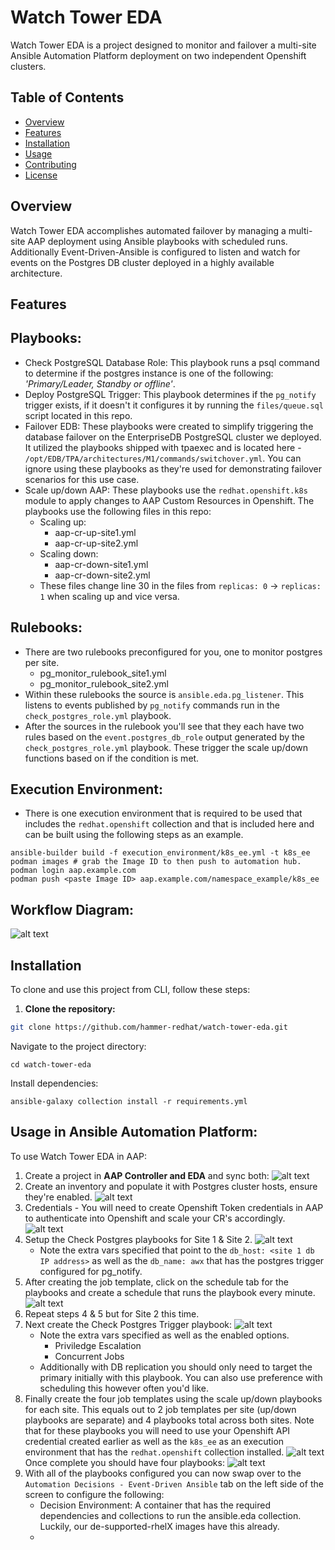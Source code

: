 # Watch Tower EDA

Watch Tower EDA is a project designed to monitor and failover a multi-site Ansible Automation Platform deployment on two independent Openshift clusters.

## Table of Contents

- [Overview](#overview)
- [Features](#features)
- [Installation](#installation)
- [Usage](#usage)
- [Contributing](#contributing)
- [License](#license)

## Overview

Watch Tower EDA accomplishes automated failover by managing a multi-site AAP deployment using Ansible playbooks with scheduled runs. Additionally Event-Driven-Ansible is configured to listen and watch for events on the Postgres DB cluster deployed in a highly available architecture. 

## Features   
## Playbooks:
- Check PostgreSQL Database Role: This playbook runs a psql command to determine if the postgres instance is one of the following: _'Primary/Leader, Standby or offline'_.
- Deploy PostgreSQL Trigger: This playbook determines if the `pg_notify` trigger exists, if it doesn't it configures it by running the `files/queue.sql` script located in this repo. 
- Failover EDB: These playbooks were created to simplify triggering the database failover on the EnterpriseDB PostgreSQL cluster we deployed. It utilized the playbooks shipped with tpaexec and is located here - `/opt/EDB/TPA/architectures/M1/commands/switchover.yml`. You can ignore using these playbooks as they're used for demonstrating failover scenarios for this use case.
-  Scale up/down AAP: These playbooks use the `redhat.openshift.k8s` module to apply changes to AAP Custom Resources in Openshift. The playbooks use the following files in this repo:  
    - Scaling up:   
        - aap-cr-up-site1.yml  
        - aap-cr-up-site2.yml
    - Scaling down: 
        - aap-cr-down-site1.yml
        - aap-cr-down-site2.yml
    - These files change line 30 in the files from `replicas: 0` -> `replicas: 1` when scaling up and vice versa.  

## Rulebooks:
- There are two rulebooks preconfigured for you, one to monitor postgres per site. 
    - pg_monitor_rulebook_site1.yml
    - pg_monitor_rulebook_site2.yml
- Within these rulebooks the source is `ansible.eda.pg_listener`. This listens to events published by `pg_notify` commands run in the `check_postgres_role.yml` playbook. 
- After the sources in the rulebook you'll see that they each have two rules based on the `event.postgres_db_role` output generated by the `check_postgres_role.yml` playbook. These trigger the scale up/down functions based on if the condition is met. 

## Execution Environment:
- There is one execution environment that is required to be used that includes the `redhat.openshift` collection and that is included here and can be built using the following steps as an example. 
```
ansible-builder build -f execution_environment/k8s_ee.yml -t k8s_ee
podman images # grab the Image ID to then push to automation hub.
podman login aap.example.com
podman push <paste Image ID> aap.example.com/namespace_example/k8s_ee
```
## Workflow Diagram: 
![alt text](<screenshots/image (16).png>)

## Installation

To clone and use this project from CLI, follow these steps:

1. **Clone the repository:**

```bash
git clone https://github.com/hammer-redhat/watch-tower-eda.git
```
Navigate to the project directory:
```
cd watch-tower-eda
```
Install dependencies:
```
ansible-galaxy collection install -r requirements.yml
```

## Usage in Ansible Automation Platform:
To use Watch Tower EDA in AAP:  

1. Create a project in **AAP Controller and EDA** and sync both:
![alt text](screenshots/image.png)
2. Create an inventory and populate it with Postgres cluster hosts, ensure they're enabled.
![alt text](screenshots/inventory.png)
3. Credentials - You will need to create Openshift Token credentials in AAP to authenticate into Openshift and scale your CR's accordingly.
![alt text](screenshots/credentials.png)
4. Setup the Check Postgres playbooks for Site 1 & Site 2. 
![alt text](screenshots/check_postgres.png)
    - Note the extra vars specified that point to the `db_host: <site 1 db IP address>` as well as the `db_name: awx` that has the postgres trigger configured for pg_notify. 
5. After creating the job template, click on the schedule tab for the playbooks and create a schedule that runs the playbook every minute. 
![alt text](screenshots/schedule.png)
6. Repeat steps 4 & 5 but for Site 2 this time. 
7. Next create the Check Postgres Trigger playbook:
![alt text](screenshots/check_trigger.png)
    - Note the extra vars specified as well as the enabled options.
        - Priviledge Escalation
        - Concurrent Jobs
    - Additionally with DB replication you should only need to target the primary initially with this playbook. You can also use preference with scheduling this however often you'd like. 
8. Finally create the four job templates using the scale up/down playbooks for each site. This equals out to 2 job templates per site (up/down playbooks are separate) and 4 playbooks total across both sites. Note that for these playbooks you will need to use your Openshift API credential created earlier as well as the `k8s_ee` as an execution environment that has the `redhat.openshift` collection installed. 
![alt text](screenshots/templates.png)
Once complete you should have four playbooks:
![alt text](screenshots/four_templates.png)
9. With all of the playbooks configured you can now swap over to the `Automation Decisions - Event-Driven Ansible` tab on the left side of the screen to configure the following:
    - Decision Environment: A container that has the required dependencies and collections to run the ansible.eda collection. Luckily, our de-supported-rhelX images have this already. 
    - 